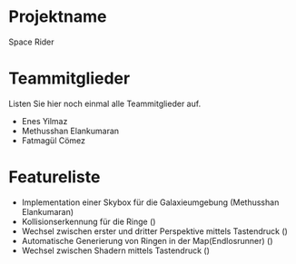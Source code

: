 
# Projektname
Space Rider

# Teammitglieder
Listen Sie hier noch einmal alle Teammitglieder auf.
- Enes Yilmaz
- Methusshan Elankumaran
- Fatmagül Cömez

# Featureliste
- Implementation einer Skybox für die Galaxieumgebung (Methusshan Elankumaran)
- Kollisionserkennung für die Ringe ()
- Wechsel zwischen erster und dritter Perspektive mittels Tastendruck ()
- Automatische Generierung von Ringen in der Map(Endlosrunner) ()
- Wechsel zwischen Shadern mittels Tastendruck ()
